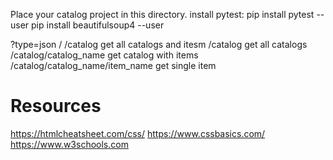 Place your catalog project in this directory.
install pytest: pip install pytest --user
pip install beautifulsoup4 --user

?type=json
/
/catalog    get all catalogs and itesm
/catalog get all catalogs
/catalog/catalog_name   get catalog with items
/catalog/catalog_name/item_name get single item


# Resources
https://htmlcheatsheet.com/css/
https://www.cssbasics.com/
https://www.w3schools.com